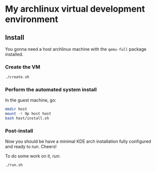 # My archlinux virtual development environment

## Install

You gonna need a host archlinux machine with the `qemu-full` package installed.

### Create the VM

```bash
./create.sh
```

### Perform the automated system install

In the guest machine, go:

```bash
mkdir host
mount -t 9p host host
bash host/install.sh
```

### Post-install

Now you should be have a minimal KDE arch installation fully configured and ready to run.
Cheers!

To do some work on it, run:

```bash
./run.sh
```
